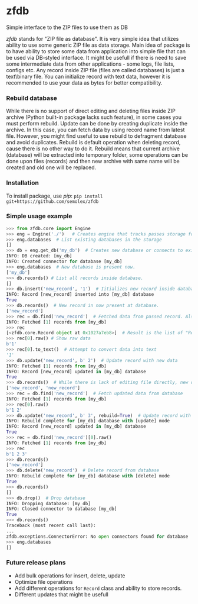 # zfdb
Simple interface to the ZIP files to use them as DB

*zfdb* stands for "ZIP file as database".
It is very simple idea that utilizes ability to use some generic ZIP file as data storage.
Main idea of package is to have ability to store some data from application into simple file that can be used via 
DB-styled interface. It might be usefull if there is need to save some intermediate data from other applications - some logs, file lists, configs etc.
Any record inside ZIP file (files are called databases) is just a text\binary file.
You can initialize record with text data, however it is recommended to use your data as bytes for better compatibility.

### Rebuild database
While there is no support of direct editing and deleting files inside ZIP archive (Python built-in package lacks such feature), in some cases you must perform rebuild.
Update can be done by creating duplicate inside the archive. In this case, you can fetch data by using record name from latest file. 
However, you might find useful to use rebuild to defragment database and avoid duplicates.
Rebuild is default operation when deleting record, cause there is no other way to do it.
Rebuild means that current archive (database) will be extracted into temporary folder, some operations can be done upon files (records) and then new archive with same name will be created and old one will be replaced.

### Installation

To install package, use *pip*:
`pip install git+https://github.com/semolex/zfdb`


### Simple usage example

```python 
>>> from zfdb.core import Engine
>>> eng = Engine('./')   # Creates engine that tracks passes storage folder
>>> eng.databases  # List existing databases in the storage
[]
>>> db = eng.get_db('my_db')  # Creates new database or connects to existing
INFO: DB created: [my_db]
INFO: Created connector for database [my_db]
>>> eng.databases  # New database is present now.
['my_db']
>>> db.records() # List all records inside database.
[]
>>> db.insert('new_record', '1')  # Iitializes new record inside database.
INFO: Record [new_record] inserted into [my_db] database
True
>>> db.records()  # New record in now present at database.
['new_record']
>>> rec = db.find('new_record')  # Fetched data from passed record. Also list of record names can be used.
INFO: Fetched [1] records from [my_db]
>>> rec
[<zfdb.core.Record object at 0x1027a7eb8>]  # Result is the list of "Record" objects. Those objects are wrappers around raw data and additional ifo about record.
>>> rec[0].raw() # Show raw data
b'1'
>>> rec[0].to_text()  # Attempt to convert data into text
'1'
>>> db.update('new_record', b' 2')  # Update record with new data
INFO: Fetched [1] records from [my_db]
INFO: Record [new_record] updated in [my_db] database
True
>>> db.records()  # While there is lack of editing file directly, new one is created as duplicate, updated with new data.
['new_record', 'new_record']
>>> rec = db.find('new_record')  # Fetch updated data from database
INFO: Fetched [1] records from [my_db]
>>> rec[0].raw()
b'1 2'
>>> db.update('new_record', b' 3', rebuild=True)  # Update record with rebuild, so no duplicates are created.
INFO: Rebuild complete for [my_db] database with [update] mode
INFO: Record [new_record] updated in [my_db] database
True
>>> rec = db.find('new_record')[0].raw()
INFO: Fetched [1] records from [my_db]
>>> rec
b'1 2 3'
>>> db.records()
['new_record']
>>> db.delete('new_record')  # Delete record from database
INFO: Rebuild complete for [my_db] database with [delete] mode
True
>>> db.records()  
[]
>>> db.drop()  # Drop database
INFO: Dropping database: [my_db]
INFO: Closed connector to database [my_db]
True
>>> db.records()
Traceback (most recent call last):
...
zfdb.exceptions.ConnectorError: No open connectors found for database
>>> eng.databases
[]
```

### Future release plans
* Add bulk operations for insert, delete, update
* Optimize file operations
* Add different operations for `Record` class and ability to store records.
* Different updates that might be usefull
